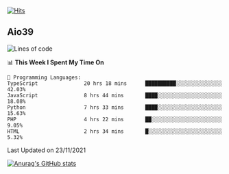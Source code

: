 [![Hits](https://hits.seeyoufarm.com/api/count/incr/badge.svg?url=https%3A%2F%2Fgithub.com%2Faio39&count_bg=%2339C5BB&title_bg=%23555555&icon=&icon_color=%23E7E7E7&title=hits&edge_flat=false)](https://hits.seeyoufarm.com)

## Aio39

<!--START_SECTION:waka-->
![Lines of code](https://img.shields.io/badge/From%20Hello%20World%20I%27ve%20Written-1.5%20million%20lines%20of%20code-blue)

📊 **This Week I Spent My Time On** 

```text
💬 Programming Languages: 
TypeScript               20 hrs 18 mins      ██████████░░░░░░░░░░░░░░░   42.03% 
JavaScript               8 hrs 44 mins       ████░░░░░░░░░░░░░░░░░░░░░   18.08% 
Python                   7 hrs 33 mins       ████░░░░░░░░░░░░░░░░░░░░░   15.63% 
PHP                      4 hrs 22 mins       ██░░░░░░░░░░░░░░░░░░░░░░░   9.05% 
HTML                     2 hrs 34 mins       █░░░░░░░░░░░░░░░░░░░░░░░░   5.32%

```


 Last Updated on 23/11/2021
<!--END_SECTION:waka-->
[![Anurag's GitHub stats](https://github-readme-stats.vercel.app/api?username=aio39)](https://github.com/anuraghazra/github-readme-stats)

<!--
**aio39/aio39** is a ✨ _special_ ✨ repository because its `README.md` (this file) appears on your GitHub profile.

Here are some ideas to get you started:

- 🔭 I’m currently working on ...
- 🌱 I’m currently learning ...
- 👯 I’m looking to collaborate on ...
- 🤔 I’m looking for help with ...
- 💬 Ask me about ...
- 📫 How to reach me: ...
- 😄 Pronouns: ...
- ⚡ Fun fact: ...
-->
